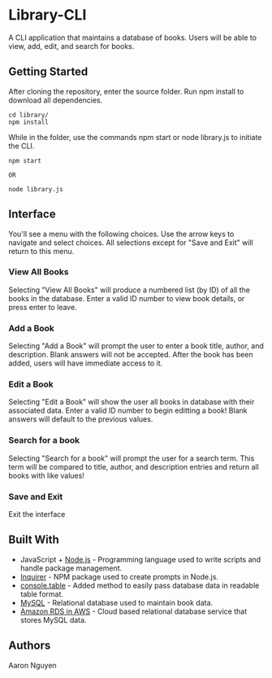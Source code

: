 # Library-CLI
A CLI application that maintains a database of books. Users will be able to view, add, edit, and search for books. 

## Getting Started
After cloning the repository, enter the source folder. Run npm install to download all dependencies. 

```
cd library/
npm install
```

While in the folder, use the commands npm start or node library.js to initiate the CLI.
```
npm start

OR

node library.js
```

## Interface 
You'll see a menu with the following choices. Use the arrow keys to navigate and select choices. All selections except for "Save and Exit" will return to this menu. 

### View All Books
Selecting "View All Books" will produce a numbered list (by ID) of all the books in the database. Enter a valid ID number to view book details, or press enter to leave.

### Add a Book
Selecting "Add a Book" will prompt the user to enter a book title, author, and description. Blank answers will not be accepted. After the book has been added, users will have immediate access to it. 

### Edit a Book
Selecting "Edit a Book" will show the user all books in database with their associated data. Enter a valid ID number to begin editting a book! Blank answers will default to the previous values.

### Search for a book
Selecting "Search for a book" will prompt the user for a search term. This term will be compared to title, author, and description entries and return all books with like values! 

### Save and Exit
Exit the interface

## Built With
- JavaScript + [Node.js](https://nodejs.org/en/) - Programming language used to write scripts and handle package management.
- [Inquirer](https://www.npmjs.com/package/inquirer) - NPM package used to create prompts in Node.js.
- [console.table](https://www.npmjs.com/package/console.table) - Added method to easily pass database data in readable table format.
- [MySQL](https://www.mysql.com/) - Relational database used to maintain book data.
- [Amazon RDS in AWS](https://aws.amazon.com/rds/) - Cloud based relational database service that stores MySQL data.

## Authors
Aaron Nguyen
